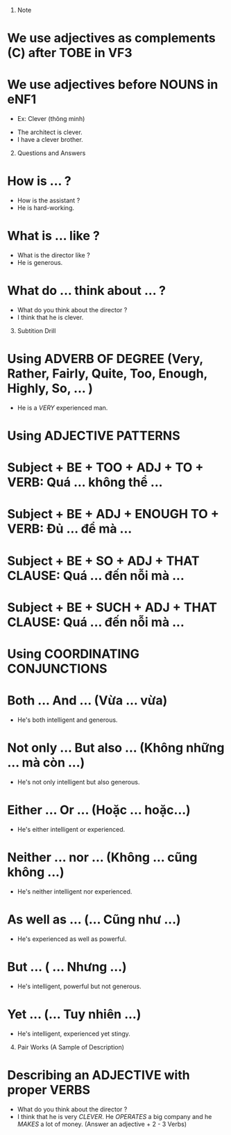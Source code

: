 1. Note
# We use adjectives as complements (C) after TOBE in VF3
# We use adjectives before NOUNS in eNF1
+ Ex: Clever (thông minh)
- The architect is clever.
- I have a clever brother.

2. Questions and Answers
# How is ... ?
- How is the assistant ?
- He is hard-working.

# What is ... like ?
- What is the director like ?  
- He is generous.

# What do ... think about ... ?
- What do you think about the director ?
- I think that he is clever.

3. Subtition Drill
# Using ADVERB OF DEGREE (Very, Rather, Fairly, Quite, Too, Enough, Highly, So, ... )
+ He is a _VERY_ experienced man.

# Using ADJECTIVE PATTERNS
# Subject  + BE + TOO + ADJ + TO + VERB: Quá ... không thể ...
# Subject  + BE + ADJ + ENOUGH TO + VERB: Đủ ... để mà ...
# Subject  + BE + SO + ADJ + THAT CLAUSE: Quá ... đến nỗi mà ...
# Subject  + BE + SUCH + ADJ + THAT CLAUSE: Quá ... đến nỗi mà ...

# Using COORDINATING CONJUNCTIONS
# Both ... And ... (Vừa ... vừa)
+ He's both intelligent and generous.
# Not only ... But also ... (Không những ... mà còn ...)
+ He's not only intelligent but also generous.
# Either ... Or ... (Hoặc ... hoặc...)
+ He's either intelligent or experienced.
# Neither ... nor ... (Không ... cũng không ...)
+ He's neither intelligent nor experienced.
# As well as ... (... Cũng như ...)
+ He's experienced as well as powerful.
# But ... ( ... Nhưng ...)
+ He's intelligent, powerful but not generous.
# Yet ... (... Tuy nhiên ...)
+ He's intelligent, experienced yet stingy.

4. Pair Works (A Sample of Description)
# Describing an ADJECTIVE with proper VERBS
- What do you think about the director ?
- I think that he is very _CLEVER_. He _OPERATES_ a big company and he _MAKES_ a lot of money.
    (Answer an adjective + 2 - 3 Verbs)


